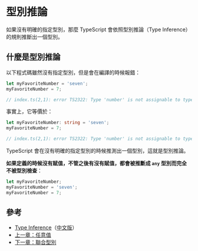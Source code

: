 # 型別推論

如果沒有明確的指定型別，那麼 TypeScript 會依照型別推論（Type Inference）的規則推斷出一個型別。

## 什麼是型別推論

以下程式碼雖然沒有指定型別，但是會在編譯的時候報錯：

```typescript
let myFavoriteNumber = 'seven';
myFavoriteNumber = 7;

// index.ts(2,1): error TS2322: Type 'number' is not assignable to type 'string'.
```

事實上，它等價於：

```typescript
let myFavoriteNumber: string = 'seven';
myFavoriteNumber = 7;

// index.ts(2,1): error TS2322: Type 'number' is not assignable to type 'string'.
```

TypeScript 會在沒有明確的指定型別的時候推測出一個型別，這就是型別推論。

**如果定義的時候沒有賦值，不管之後有沒有賦值，都會被推斷成 `any` 型別而完全不被型別檢查**：

```typescript
let myFavoriteNumber;
myFavoriteNumber = 'seven';
myFavoriteNumber = 7;
```

## 參考

* [Type Inference](http://www.typescriptlang.org/docs/handbook/type-inference.html)（[中文版](https://zhongsp.gitbooks.io/typescript-handbook/content/doc/handbook/Type%20Inference.html)）
* [上一章：任意值](any.md)
* [下一章：聯合型別](union-types.md)

